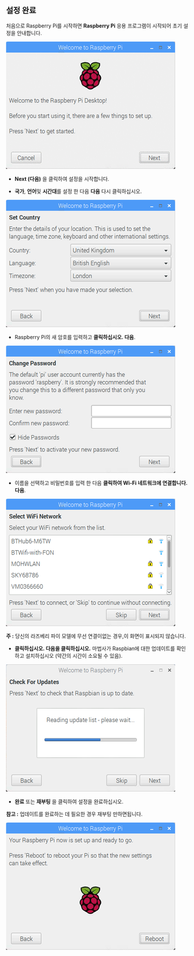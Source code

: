 ## 설정 완료

처음으로 Raspberry Pi를 시작하면 **Raspberry Pi** 응용 프로그램이 시작되어 초기 설정을 안내합니다.

![파이 마법사](images/piwiz.gif)

+ **Next (다음)** 을 클릭하여 설정을 시작합니다.

+ **국가**, **언어**및 **시간대**를 설정 한 다음 **다음** 다시 클릭하십시오.

![파이 마법사 국가](images/piwiz2.PNG)

+ Raspberry Pi의 새 암호를 입력하고 **클릭하십시오. 다음**.

![파이 마법사 암호](images/piwiz3.PNG)

+ 이름을 선택하고 비밀번호를 입력 한 다음 **클릭하여 Wi-Fi 네트워크에 연결합니다. 다음**.

![파이 마법사 wifi](images/piwiz4.PNG)

**주 :** 당신의 라즈베리 파이 모델에 무선 연결이없는 경우,이 화면이 표시되지 않습니다.

+ **클릭하십시오. 다음을 클릭하십시오.** 마법사가 Raspbian에 대한 업데이트를 확인하고 설치하십시오 (약간의 시간이 소요될 수 있음).

![파이 마법사 업데이트](images/piwiz6.PNG)

+ **완료** 또는 **재부팅** 을 클릭하여 설정을 완료하십시오.

**참고 :** 업데이트를 완료하는 데 필요한 경우 재부팅 만하면됩니다.

![파이 마법사 완료](images/piwiz7.PNG)
